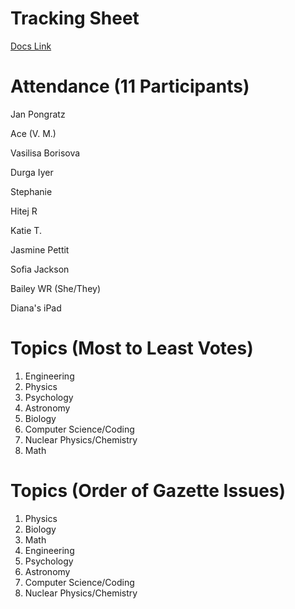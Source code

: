 # Tracking Sheet
[Docs Link](https://docs.google.com/spreadsheets/d/1iBBzwBZ9ArAdUERjFStySn6mDErG1X3bOGqe6h_bA0A/edit)

# Attendance (11 Participants)
Jan Pongratz

Ace (V. M.)

Vasilisa Borisova

Durga Iyer

Stephanie

Hitej R

Katie T.

Jasmine Pettit

Sofia Jackson

Bailey WR (She/They)

Diana's iPad

# Topics (Most to Least Votes)
1. Engineering
2. Physics
3. Psychology
4. Astronomy
5. Biology
6. Computer Science/Coding
7. Nuclear Physics/Chemistry
8. Math

# Topics (Order of Gazette Issues)
1. Physics
2. Biology
3. Math
4. Engineering
5. Psychology
6. Astronomy
7. Computer Science/Coding
8. Nuclear Physics/Chemistry